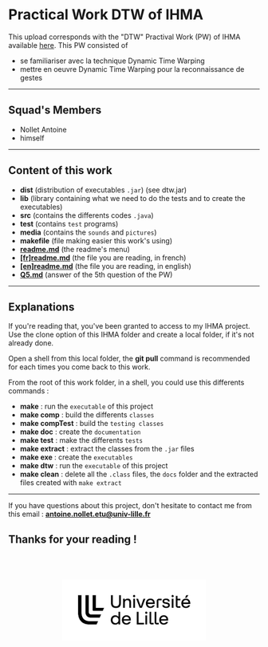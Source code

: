 # Practical Work DTW of IHMA

This upload corresponds with the "DTW" Practival Work (PW) of IHMA available [here](media/tpDTW "PW DTW").
This PW consisted of

* se familiariser avec la technique Dynamic Time Warping
* mettre en oeuvre Dynamic Time Warping pour la reconnaissance de gestes

---
##  Squad's Members

* Nollet Antoine
* himself

---
## Content of this work

* **dist** (distribution of executables `.jar`) (see dtw.jar)
* **lib** (library containing what we need to do the tests and to create the executables)
* **src** (contains the differents codes `.java`)
* **test** (contains `test` programs)
* **media** (contains the `sounds` and `pictures`)
* **makefile** (file making easier this work's using)
* [**readme.md**](readme.md "readme menu") (the readme's menu)
* [**[fr]readme.md**]([fr]readme.md "readme in french") (the file you are reading, in french)
* [**[en]readme.md**]([en]readme.md "readme in english") (the file you are reading, in english)
* [**Q5.md**](Q5.md "Q5 answer") (answer of the 5th question of the PW)

---
## Explanations

If you're reading that, you've been granted to access to my IHMA project.
Use the clone option of this IHMA folder and create a local folder, if it's not already done.

Open a shell from this local folder, the **git pull** command is recommended for each times you come back to this work.

From the root of this work folder, in a shell, you could use this differents commands :

* **make** : run the `executable` of this project
* **make comp** : build the differents `classes`
* **make compTest** : build the `testing classes`
* **make doc** : create the `documentation`
* **make test** : make the differents `tests`
* **make extract** : extract the classes from the `.jar` files
* **make exe** : create the `executables`
* **make dtw** : run the `executable` of this project
* **make clean** : delete all the `.class` files, the `docs` folder and the extracted files created with `make extract`

---

If you have questions about this project, don't hesitate to contact me from this email : **antoine.nollet.etu@univ-lille.fr**

Thanks for your reading !
---
<br />
<br />
<br />
<div style="text-align:center"><img src="media/pictures/logo.png"alt="Université de Lille"/></div>
